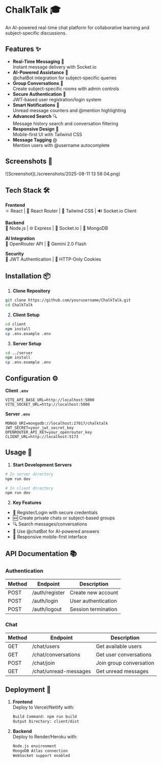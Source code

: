 # ChalkTalk 🎓

An AI-powered real-time chat platform for collaborative learning and subject-specific discussions.

## Features ✨

- **Real-Time Messaging** 💬  
  Instant message delivery with Socket.io
- **AI-Powered Assistance** 🤖  
  @chatBot integration for subject-specific queries
- **Group Conversations** 👥  
  Create subject-specific rooms with admin controls
- **Secure Authentication** 🔐  
  JWT-based user registration/login system
- **Smart Notifications** 🔔  
  Unread message counters and @mention highlighting
- **Advanced Search** 🔍  
  Message history search and conversation filtering
- **Responsive Design** 📱  
  Mobile-first UI with Tailwind CSS
- **Message Tagging** @  
  Mention users with @username autocomplete

## Screenshots 📸
![Screenshot](./screenshots/2025-08-11 13 58 04.png)


## Tech Stack 🛠️

**Frontend**  
⚛️ React | 📱 React Router | 🎨 Tailwind CSS | 🔊 Socket.io Client

**Backend**  
🚀 Node.js | 🌐 Express | 🔌 Socket.io | 🍃 MongoDB

**AI Integration**  
🧠 OpenRouter API | 🤖 Gemini 2.0 Flash

**Security**  
🔑 JWT Authentication | 🍪 HTTP-Only Cookies

## Installation 📦

1. **Clone Repository**
```bash
git clone https://github.com/yourusername/ChalkTalk.git
cd ChalkTalk
```

2. **Client Setup**
```bash
cd client
npm install
cp .env.example .env
```

3. **Server Setup**
```bash
cd ../server
npm install
cp .env.example .env
```

## Configuration ⚙️

**Client `.env`**
```env
VITE_API_BASE_URL=http://localhost:5000
VITE_SOCKET_URL=http://localhost:5000
```

**Server `.env`**
```env
MONGO_URI=mongodb://localhost:27017/chalktalk
JWT_SECRET=your_jwt_secret_key
OPENROUTER_API_KEY=your_openrouter_key
CLIENT_URL=http://localhost:5173
```

## Usage 🚀

1. **Start Development Servers**
```bash
# In server directory
npm run dev

# In client directory
npm run dev
```

2. **Key Features**
- 👤 Register/Login with secure credentials
- 🆕 Create private chats or subject-based groups
- 🔍 Search messages/conversations
- 🤖 Use @chatBot for AI-powered answers
- 📱 Responsive mobile-first interface

## API Documentation 📚

### Authentication
| Method | Endpoint       | Description          |
|--------|----------------|----------------------|
| POST   | /auth/register | Create new account   |
| POST   | /auth/login    | User authentication |
| POST   | /auth/logout   | Session termination  |

### Chat
| Method | Endpoint            | Description                     |
|--------|---------------------|---------------------------------|
| GET    | /chat/users         | Get available users            |
| GET    | /chat/conversations | Get user conversations         |
| POST   | /chat/join          | Join group conversation        |
| GET    | /chat/unread-messages | Get unread messages          |

## Deployment 🚢

1. **Frontend**  
   Deploy to Vercel/Netlify with:
   ```bash
   Build Command: npm run build
   Output Directory: client/dist
   ```

2. **Backend**  
   Deploy to Render/Heroku with:
   ```bash
   Node.js environment
   MongoDB Atlas connection
   WebSocket support enabled
   ```
